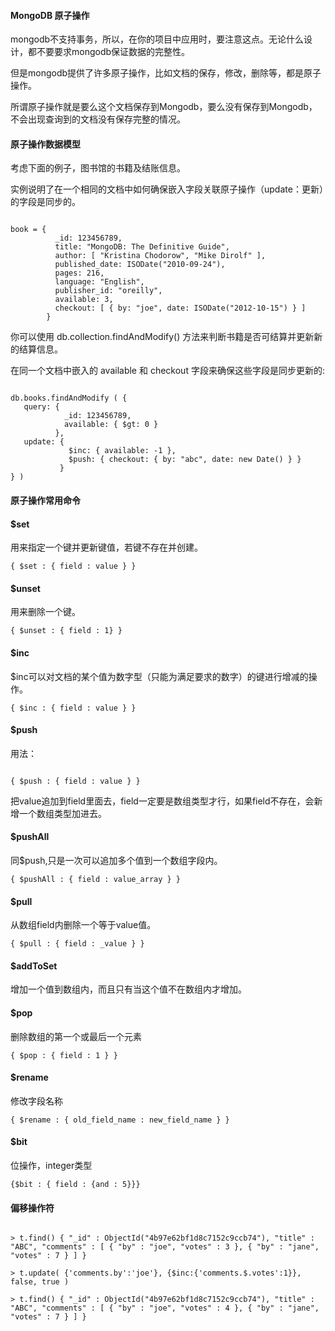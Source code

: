  
#### MongoDB 原子操作

 mongodb不支持事务，所以，在你的项目中应用时，要注意这点。无论什么设计，都不要要求mongodb保证数据的完整性。

 但是mongodb提供了许多原子操作，比如文档的保存，修改，删除等，都是原子操作。

 所谓原子操作就是要么这个文档保存到Mongodb，要么没有保存到Mongodb，不会出现查询到的文档没有保存完整的情况。

 

#### 原子操作数据模型

 考虑下面的例子，图书馆的书籍及结账信息。

  实例说明了在一个相同的文档中如何确保嵌入字段关联原子操作（update：更新）的字段是同步的。

 
```

book = {
          _id: 123456789,
          title: "MongoDB: The Definitive Guide",
          author: [ "Kristina Chodorow", "Mike Dirolf" ],
          published_date: ISODate("2010-09-24"),
          pages: 216,
          language: "English",
          publisher_id: "oreilly",
          available: 3,
          checkout: [ { by: "joe", date: ISODate("2012-10-15") } ]
        }

```
 你可以使用 db.collection.findAndModify() 方法来判断书籍是否可结算并更新新的结算信息。

 在同一个文档中嵌入的 available 和 checkout 字段来确保这些字段是同步更新的:

 
```

db.books.findAndModify ( {
   query: {
            _id: 123456789,
            available: { $gt: 0 }
          },
   update: {
             $inc: { available: -1 },
             $push: { checkout: { by: "abc", date: new Date() } }
           }
} )

```
 

#### 原子操作常用命令

 
#### $set

 用来指定一个键并更新键值，若键不存在并创建。

 
```
{ $set : { field : value } }

```
 
#### $unset

 用来删除一个键。

 
```
{ $unset : { field : 1} }

```
 
#### $inc

 $inc可以对文档的某个值为数字型（只能为满足要求的数字）的键进行增减的操作。

 
```
{ $inc : { field : value } }

```
 
#### $push

 用法：



```

{ $push : { field : value } }
```
  把value追加到field里面去，field一定要是数组类型才行，如果field不存在，会新增一个数组类型加进去。 

 
#### $pushAll

 同$push,只是一次可以追加多个值到一个数组字段内。

 
```
{ $pushAll : { field : value_array } }

```
 
#### $pull

 从数组field内删除一个等于value值。

 
```
{ $pull : { field : _value } }

```
 
#### $addToSet

 增加一个值到数组内，而且只有当这个值不在数组内才增加。

 
#### $pop


删除数组的第一个或最后一个元素 



```
{ $pop : { field : 1 } }

```
 
#### $rename

 修改字段名称

 
```
{ $rename : { old_field_name : new_field_name } }

```
 
#### $bit


位操作，integer类型 



```
{$bit : { field : {and : 5}}}

```
 
#### 偏移操作符

 
```

> t.find() { "_id" : ObjectId("4b97e62bf1d8c7152c9ccb74"), "title" : "ABC", "comments" : [ { "by" : "joe", "votes" : 3 }, { "by" : "jane", "votes" : 7 } ] }
 
> t.update( {'comments.by':'joe'}, {$inc:{'comments.$.votes':1}}, false, true )
 
> t.find() { "_id" : ObjectId("4b97e62bf1d8c7152c9ccb74"), "title" : "ABC", "comments" : [ { "by" : "joe", "votes" : 4 }, { "by" : "jane", "votes" : 7 } ] }

```
 

